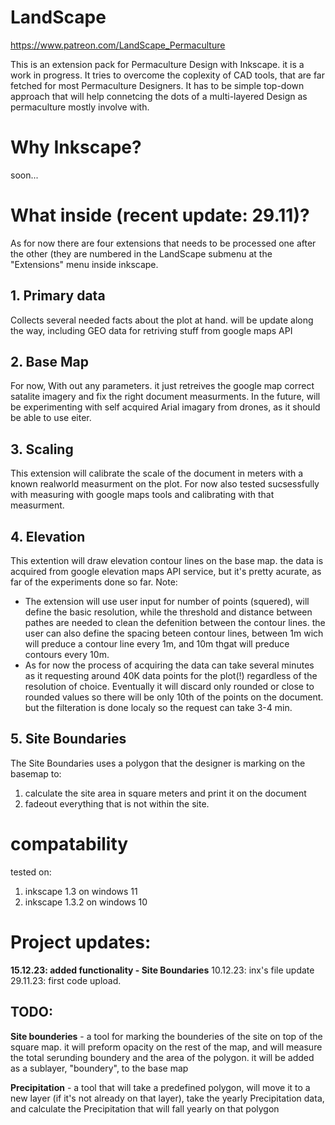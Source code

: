 # LandScape
https://www.patreon.com/LandScape_Permaculture

This is an extension pack for Permaculture Design with Inkscape. it is a work in progress. 
It tries to overcome the coplexity of CAD tools, that are far fetched for most Permaculture Designers. It has to be simple top-down approach that will help connetcing the dots of a multi-layered Design as permaculture mostly involve with.

# Why Inkscape?
soon...

# What inside (recent update: 29.11)?
As for now there are four extensions that needs to be processed one after the other (they are numbered in the LandScape submenu at the "Extensions" menu inside inkscape. 

## 1. Primary data
Collects several needed facts about the plot at hand. will be update along the way, including GEO data for retriving stuff from google maps API

## 2. Base Map
For now, With out any parameters. it just retreives the google map correct satalite imagery and fix the right document measurments. In the future, will be experimenting with self acquired Arial imagary from drones, as it should be able to use eiter. 

## 3. Scaling 
This extension will calibrate the scale of the document in meters with a known realworld measurment on the plot. For now also tested sucsessfully with measuring with google maps tools and calibrating with that measurment. 

## 4. Elevation
This extention will draw elevation contour lines on the base map. the data is acquired from google elevation maps API service, but it's pretty acurate, as far of the experiments done so far.
Note: 
* The extension will use user input for number of points (squered), will define the basic resolution, while the threshold and distance between pathes are needed to clean the defenition between the contour lines. the user can also define the spacing beteen contour lines, between 1m wich will preduce a contour line every 1m, and 10m thgat will preduce contours every 10m. 
* As for now the process of acquiring the data can take several minutes as it requesting around 40K data points for the plot(!) regardless of the resolution of choice. Eventually it will discard only rounded or close to rounded values so there will be only 10th of the points on the document. but the filteration is done localy so the request can take 3-4 min.

## 5. Site Boundaries
The Site Boundaries uses a polygon that the designer is marking on the basemap to:
1. calculate the site area in square meters and print it on the document
2. fadeout everything that is not within the site. 

# compatability
tested on:
1. inkscape 1.3 on windows 11
2. inkscape 1.3.2 on windows 10

# Project updates:
**15.12.23: added functionality - Site Boundaries**
10.12.23: inx's file update 
29.11.23: first code upload.

## TODO:
**Site bounderies** - a tool for marking the bounderies of the site on top of the square map. it will preform opacity on the rest of the map, and will measure the total serunding boundery and the area of the polygon. it will be added as a sublayer, "boundery", to the base map 

**Precipitation** - a tool that will take a predefined polygon, will move it to a new layer (if it's not already on that layer), take the yearly Precipitation data, and calculate the Precipitation that will fall yearly on that polygon 
